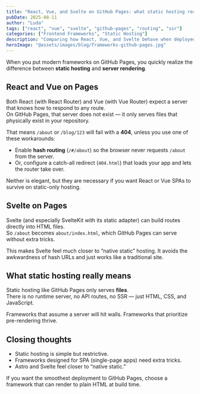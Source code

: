 ```yaml
---
title: "React, Vue, and Svelte on GitHub Pages: what static hosting really means"
pubDate: 2025-08-11
author: "Luda"
tags: ["react", "vue", "svelte", "github-pages", "routing", "ssr"]
categories: ["Frontend Frameworks", "Static Hosting"]
description: "Comparing how React, Vue, and Svelte behave when deployed to a purely static hosting environment like GitHub Pages."
heroImage: "@assets/images/blog/frameworks-github-pages.jpg"
---
```


When you put modern frameworks on GitHub Pages, you quickly realize the difference between **static hosting** and **server rendering**.

## React and Vue on Pages

Both React (with React Router) and Vue (with Vue Router) expect a server that knows how to respond to any route.  
On GitHub Pages, that server does not exist — it only serves files that physically exist in your repository.  

That means `/about` or `/blog/123` will fail with a **404**, unless you use one of these workarounds:

- Enable **hash routing** (`/#/about`) so the browser never requests `/about` from the server.  
- Or, configure a catch-all redirect (`404.html`) that loads your app and lets the router take over.  

Neither is elegant, but they are necessary if you want React or Vue SPAs to survive on static-only hosting.

## Svelte on Pages

Svelte (and especially SvelteKit with its static adapter) can build routes directly into HTML files.  
So `/about` becomes `about/index.html`, which GitHub Pages can serve without extra tricks.  

This makes Svelte feel much closer to “native static” hosting. It avoids the awkwardness of hash URLs and just works like a traditional site.

## What static hosting really means

Static hosting like GitHub Pages only serves **files**.  
There is no runtime server, no API routes, no SSR — just HTML, CSS, and JavaScript.  

Frameworks that assume a server will hit walls. Frameworks that prioritize pre-rendering thrive.

## Closing thoughts

- Static hosting is simple but restrictive.  
- Frameworks designed for SPA (single-page apps) need extra tricks.  
- Astro and Svelte feel closer to “native static.”  

If you want the smoothest deployment to GitHub Pages, choose a framework that can render to plain HTML at build time.
